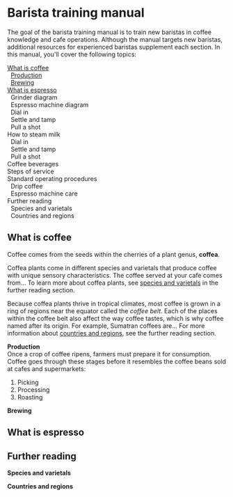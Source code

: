 # Barista training manual  
The goal of the barista training manual is to train new baristas in coffee knowledge and cafe operations. Although the manual targets new baristas, additional resources for experienced baristas supplement each section. In this manual, you'll cover the following topics: 

[What is coffee](#what-is-coffee)<br>           <!--Use HTML to format collapsable table of contents-->
&nbsp; <a href="#production">Production</a><br>
&nbsp; <a href="#brewing">Brewing</a><br>
[What is espresso](#what-is-espresso)<br> 
&nbsp; Grinder diagram<br>
&nbsp; Espresso machine diagram<br>
&nbsp; Dial in<br>
&nbsp; Settle and tamp<br>
&nbsp; Pull a shot<br>
How to steam milk<br>
&nbsp; Dial in<br>
&nbsp; Settle and tamp<br>
&nbsp; Pull a shot<br>
Coffee beverages<br> 
Steps of service<br>
Standard operating procedures<br> 
&nbsp; Drip coffee<br>
&nbsp; Espresso machine care<br>
Further reading<br>
&nbsp; Species and varietals<br> 
&nbsp; Countries and regions<br>

## What is coffee 
Coffee comes from the seeds within the cherries of a plant genus, **coffea**.

<!--Add isolated image titled "Diagram of coffee plant anatomy" here-->

Coffea plants come in different species and varietals that produce coffee with unique sensory characteristics. The coffee served at your cafe comes from... To learn more about coffea plants, see <a href="#species-and-varietals">species and varietals</a> in the further reading section.  

Because coffea plants thrive in tropical climates, most coffee is grown in a ring of regions near the equator called the *coffee belt*. Each of the places within the coffee belt also affect the way coffee tastes, which is why coffee named after its origin. For example, Sumatran coffees are... For more information about <a href="#countries-and-regions">countries and regions</a>, see the further reading section. 

<!--Add isolated image titled "The coffee belt" here--> 

<a name="production">**Production**</a><br>
Once a crop of coffee ripens, farmers must prepare it for consumption. Coffee goes through these stages before it resembles the coffee beans sold at cafes and supermarkets: 

1. Picking 
2. Processing 
3. Roasting 

<a name="brewing">**Brewing**</a><br>

<!--Consider either a) moving further reading commments to section here or b)adding brewing section to "What is coffee" heading--> 

## What is espresso  

## Further reading 
<a name="species-and-varietals">**Species and varietals**</a>

<a name="countries-and-regions">**Countries and regions**</a> 
